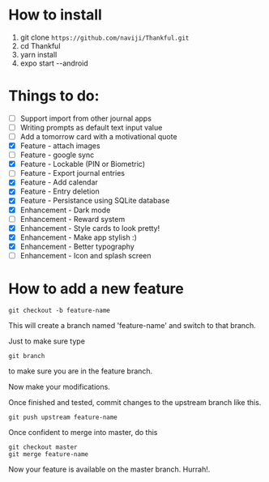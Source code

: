 # How to install
1. git clone ```https://github.com/naviji/Thankful.git```
2. cd Thankful
3. yarn install
4. expo start --android

# Things to do:
- [ ] Support import from other journal apps
- [ ] Writing prompts as default text input value
- [ ] Add a tomorrow card with a motivational quote
- [x] Feature - attach images
- [ ] Feature - google sync
- [x] Feature - Lockable (PIN or Biometric)
- [ ] Feature - Export journal entries
- [x] Feature - Add calendar
- [x] Feature - Entry deletion
- [x] Feature - Persistance using SQLite database
- [x] Enhancement - Dark mode
- [ ] Enhancement - Reward system
- [x] Enhancement - Style cards to look pretty!
- [x] Enhancement - Make app stylish :) 
- [x] Enhancement - Better typography
- [ ] Enhancement - Icon and splash screen

# How to add a new feature
```
git checkout -b feature-name
```

This will create a branch named 'feature-name' and switch to that branch.

Just to make sure type
```
git branch
```
to make sure you are in the feature branch.

Now make your modifications.

Once finished and tested, commit changes to the upstream branch like this.

```
git push upstream feature-name
```

Once confident to merge into master, do this
```
git checkout master
git merge feature-name
```

Now your feature is available on the master branch. Hurrah!.
